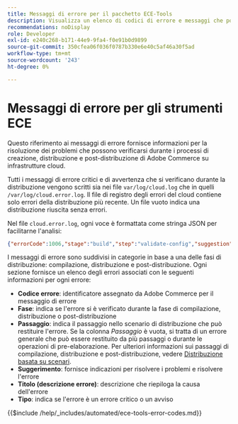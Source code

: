 ```yaml
---
title: Messaggi di errore per il pacchetto ECE-Tools
description: Visualizza un elenco di codici di errore e messaggi che possono verificarsi durante i processi di creazione, distribuzione e post-distribuzione dell’infrastruttura cloud di Adobe Commerce.
recommendations: noDisplay
role: Developer
exl-id: e240c268-b171-44e9-9fa4-f0e91b0d9899
source-git-commit: 350cfea06f036f0787b330e6e40c5af46a30f5ad
workflow-type: tm+mt
source-wordcount: '243'
ht-degree: 0%

---
```


# Messaggi di errore per gli strumenti ECE

Questo riferimento ai messaggi di errore fornisce informazioni per la risoluzione dei problemi che possono verificarsi durante i processi di creazione, distribuzione e post-distribuzione di Adobe Commerce su infrastrutture cloud.

Tutti i messaggi di errore critici e di avvertenza che si verificano durante la distribuzione vengono scritti sia nei file `var/log/cloud.log` che in quelli `/var/log/cloud.error.log`. Il file di registro degli errori del cloud contiene solo errori della distribuzione più recente. Un file vuoto indica una distribuzione riuscita senza errori.

Nel file `cloud.error.log`, ogni voce è formattata come stringa JSON per facilitarne l&#39;analisi:

```json
{"errorCode":1006,"stage":"build","step":"validate-config","suggestion":"No stores/website/locales found in config.php\n  To speed up the deploy process do the following:\n  1. Using SSH, log in to your Magento Cloud account\n  2. Run \"php ./vendor/bin/ece-tools config:dump\"\n  3. Using SCP, copy the app/etc/config.php file to your local repository\n  4. Add, commit, and push your changes to the app/etc/config.php file","title":"The configured state is not ideal","type":"warning"}
```

I messaggi di errore sono suddivisi in categorie in base a una delle fasi di distribuzione: compilazione, distribuzione e post-distribuzione. Ogni sezione fornisce un elenco degli errori associati con le seguenti informazioni per ogni errore:

- **Codice errore**: identificatore assegnato da Adobe Commerce per il messaggio di errore
- **Fase**: indica se l&#39;errore si è verificato durante la fase di compilazione, distribuzione o post-distribuzione
- **Passaggio**: indica il passaggio nello scenario di distribuzione che può restituire l&#39;errore. Se la colonna _Passaggio_ è vuota, si tratta di un errore generale che può essere restituito da più passaggi o durante le operazioni di pre-elaborazione. Per ulteriori informazioni sui passaggi di compilazione, distribuzione e post-distribuzione, vedere [Distribuzione basata su scenari](../deploy/scenario-based.md).
- **Suggerimento**: fornisce indicazioni per risolvere i problemi e risolvere l&#39;errore
- **Titolo (descrizione errore)**: descrizione che riepiloga la causa dell&#39;errore
- **Tipo**: indica se l&#39;errore è un errore critico o un avviso

{{$include /help/_includes/automated/ece-tools-error-codes.md}}
